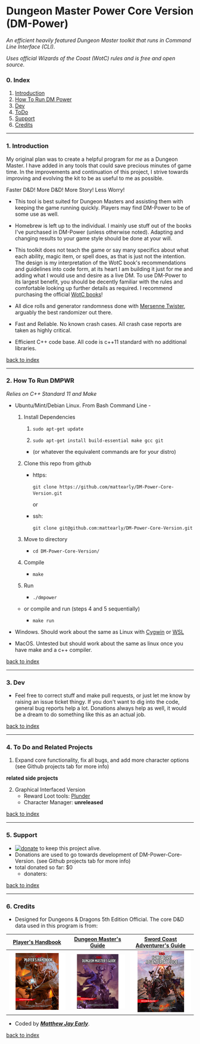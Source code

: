 # Dungeon Master Power Core Version (DM-Power)

_An efficient heavily featured Dungeon Master toolkit that runs in Command Line Interface (CLI)._

_Uses official Wizards of the Coast (WotC) rules and is free and open source._

### 0. Index

1. [Introduction](#1-introduction)
2. [How To Run DM Power](#2-how-to-run-dm-power)
3. [Dev](#3-dev)
4. [ToDo](#5-todo-and-related-projects)
5. [Support](#5-support)
6. [Credits](#6-credits)

---

### 1. Introduction

My original plan was to create a helpful program for _me_ as a Dungeon Master. I have added in any tools that could save precious minutes of game time. In the improvements and continuation of this project, I strive towards improving and evolving the kit to be as useful to me as possible. 

Faster D&D! More D&D! More Story! Less Worry!

* This tool is best suited for Dungeon Masters and assisting them with keeping the game running quickly. Players may find DM-Power to be of some use as well.

* Homebrew is left up to the individual. I mainly use stuff out of the books I've purchased in DM-Power (unless otherwise noted). Adapting and changing results to your game style should be done at your will.

* This toolkit does not teach the game or say many specifics about what each ability, magic item, or spell does, as that is just not the intention. The design is my interpretation of the WotC book's recommendations and guidelines into code form, at its heart I am building it just for me and adding what I would use and desire as a live DM. To use DM-Power to its largest benefit, you should be decently familiar with the rules and comfortable looking up further details as required. I recommend purchasing the official [WotC books](#6-credits)!

* All dice rolls and generator randomness done with [Mersenne Twister](https://en.wikipedia.org/wiki/Mersenne_Twister), arguably the best randomizer out there.

* Fast and Reliable. No known crash cases. All crash case reports are taken as highly critical.

* Efficient C++ code base. All code is c++11 standard with no additional libraries.

[back to index](#0-index)

---

### 2. How To Run DMPWR

*Relies on C++ Standard 11 and Make*

* Ubuntu/Mint/Debian Linux. From Bash Command Line -
    1. Install Dependencies

        1. `sudo apt-get update`

        2. `sudo apt-get install build-essential make gcc git`

        * (or whatever the equivalent commands are for your distro)

    2. Clone this repo from github

        * https:

            `git clone https://github.com/mattearly/DM-Power-Core-Version.git`

            or 

        * ssh:

            `git clone git@github.com:mattearly/DM-Power-Core-Version.git`

    3. Move to directory

        * `cd DM-Power-Core-Version/`

    4. Compile 

        * `make`

    5. Run 

        * `./dmpower`

    * or compile and run (steps 4 and 5 sequentially)

        * `make run`

* Windows. Should work about the same as Linux with [Cygwin](https://www.cygwin.com/) or [WSL](https://msdn.microsoft.com/commandline/wsl/about)

* MacOS. Untested but should work about the same as linux once you have make and a c++ compiler.

[back to index](#0-index)

---


### 3. Dev

* Feel free to correct stuff and make pull requests, or just let me know by raising an issue ticket thingy. If you don't want to dig into the code, general bug reports help a lot. Donations always help as well, it would be a dream to do something like this as an actual job.

[back to index](#0-index)

---

### 4. To Do and Related Projects

1. Expand core functionality, fix all bugs, and add more character options (see Github projects tab for more info)

**related side projects**

2. Graphical Interfaced Version
    * Reward Loot tools: [Plunder](https://github.com/mattearly/Plunder)
    * Character Manager: **unreleased** 

[back to index](#0-index)

---

### 5. Support
* [![donate](https://img.shields.io/badge/Donate-PayPal-green.svg)](https://www.paypal.com/cgi-bin/webscr?cmd=_s-xclick&hosted_button_id=PX2EZKRVB4TTC) to keep this project alive. 
* Donations are used to go towards development of  DM-Power-Core-Version. (see Github projects tab for more info)
* total donated so far: $0
    * donaters:

[back to index](#0-index)

---

### 6. Credits

* Designed for Dungeons & Dragons 5th Edition Official. The core D&D data used in this program is from:
 
 | [Player's Handbook](http://dnd.wizards.com/products/tabletop-games/rpg-products/rpg_playershandbook) | [Dungeon Master's Guide](http://dnd.wizards.com/products/tabletop-games/rpg-products/dungeon-masters-guide) | [Sword Coast Adventurer's Guide](http://dnd.wizards.com/products/tabletop-games/rpg-products/sc-adventurers-guide) |
 | --- | --- | --- |
 | [![phb](img/DnD_PHB.png)](http://dnd.wizards.com/products/tabletop-games/rpg-products/rpg_playershandbook) | [![dmg](img/DnD_DMG.png)](http://dnd.wizards.com/products/tabletop-games/rpg-products/dungeon-masters-guide) | [![scag](img/DnD_SCAG.png)](http://dnd.wizards.com/products/tabletop-games/rpg-products/sc-adventurers-guide) |

 * Coded by [**_Matthew Jay Early_**](https://twitter.com/matthewjayearly).

[back to index](#0-index)
